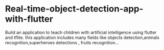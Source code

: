 # Real-time-object-detection-app-with-flutter
Build an application to teach children with artificial intelligence using flutter and tflite. this application includes many fields like objects detection,animals recognition,superheroes detections , fruits recognition...

